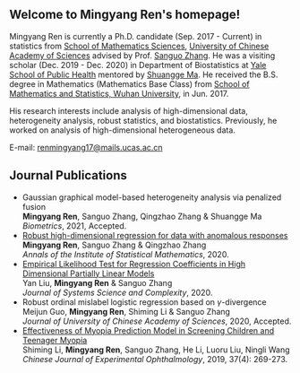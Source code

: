 ## Welcome to Mingyang Ren's homepage!

Mingyang Ren is currently a Ph.D. candidate (Sep. 2017 - Current) in statistics from [School of Mathematics Sciences](https://math.ucas.ac.cn/index.php/zh-CN/), [University of Chinese Academy of Sciences](https://www.ucas.ac.cn/) advised by Prof. [Sanguo Zhang](http://people.ucas.ac.cn/~sgzhang). He was a visiting scholar (Dec. 2019 - Dec. 2020) in Department of Biostatistics at [Yale School of Public Health](https://publichealth.yale.edu/) mentored by [Shuangge Ma](https://publichealth.yale.edu/profile/shuangge_ma/). He received the B.S. degree in Mathematics (Mathematics Base Class) from [School of Mathematics and Statistics, Wuhan University](http://maths.whu.edu.cn/), in Jun. 2017. 

His research interests include analysis of high-dimensional data, heterogeneity analysis, robust statistics, and biostatistics. Previously, he worked on analysis of high-dimensional heterogeneous data.

E-mail: <renmingyang17@mails.ucas.ac.cn>

## Journal Publications
- Gaussian graphical model-based heterogeneity analysis via penalized fusion  
**Mingyang Ren**, Sanguo Zhang, Qingzhao Zhang \& Shuangge Ma  
*Biometrics*, 2021, Accepted.
- [Robust high-dimensional regression for data with anomalous responses](https://doi.org/10.1007/s10463-020-00764-1)  
**Mingyang Ren**, Sanguo Zhang \& Qingzhao Zhang  
*Annals of the Institute of Statistical Mathematics*, 2020.
- [Empirical Likelihood Test for Regression Coefficients in High Dimensional Partially Linear Models](https://doi.org/10.1007/s11424-020-9260-3)  
Yan Liu, **Mingyang Ren** \& Sanguo Zhang  
*Journal of Systems Science and Complexity*, 2020.
- Robust ordinal mislabel logistic regression based on $\gamma$-divergence  
Meijun Guo, **Mingyang Ren**, Shiming Li \& Sanguo Zhang  
*Journal of University of Chinese Academy of Sciences*, 2020, Accepted.
- [Effectiveness of Myopia Prediction Model in Screening Children and Teenager Myopia](http://rs.yiigle.com/CN115989201904/1129307.htm)  
Shiming Li, **Mingyang Ren**, Sanguo Zhang, He Li, Luoru Liu, Ningli Wang  
*Chinese Journal of Experimental Ophthalmology*, 2019, 37(4): 269-273.  

